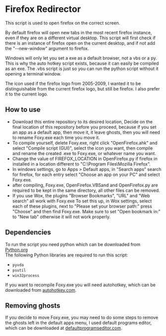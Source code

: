 # Firefox Redirector

This script is used to open firefox on the correct screen.

By default firefox will open new tabs in the most recent firefox instance,
even if they are on a different virtual desktop. 
This script will first check if there is an instance of firefox open on the current desktop, 
and if not add the "--new-window" argument to firefox.



Windows will only let you set a exe as a default browser, not a vbs or a py.
This is why the auto hotkey script exists, because it can easily be compiled as an exe.
The .vbs script is just so you can run the python script without it opening a terminal window.

The icon used if the firefox logo from 2005-2009, I wanted it to be distinguishable
from the current firefox logo, but still be firefox.
I also prefer it to the current logo.

## How to use
* Download this entire repository to its desired location, Decide on the final location of this repository before you proceed, because if you set an app as a default app, 
then move it, it leave ghosts, then you will need to rename Foxy.exe each time you move it.
* To compile yourself, delete Foxy.exe, right click "OpenFirefox.ahk" and select "Compile script (GUI)",
select the icon you want, then compile and rename the created .exe to Foxy.exe, or whatever name you want.
* Change the value of FIREFOX_LOCATION in OpenFirefox.py if firefox in installed
in a location different to "C:\\Program Files\\Mozilla Firefox".
* In windows settings, go to Apps > Default apps, in "Search apps" search for firefox, for each entry select "Choose an app on your PC" and select Foxy.exe.
* after compiling, Foxy.exe, OpenFirefox.VBSand and OpenFirefox.py are required to be kept in the same directory,
all other files can be removed.
* If you use Wox, the plugins "Browser Bookmarks", "URL" and "Web search" all work with Foxy.exe
To set this up, in Wox settings, select each of these plugins, next to "Please set your browser path:" press "Choose" and then find Foxy.exe. Make sure to set "Open bookmark in:" to "New tab" otherwise it will not work properly.

## Dependencies

To run the script you need python which can be downloaded from [Python.org](https://www.python.org/)  
The following Python libraries are required to run this script:
- `pyvda`
- `psutil`
- `win32process`

If you want to recompile Foxy.exe you will need autohotkey, which can be downloaded from [autohotkey.com](https://www.autohotkey.com/).




## Removing ghosts
If you decide to move Foxy.exe, you may need to do some steps to remove the ghosts left in the default apps menu, I used default programs editor, 
which can be downloaded at [defaultprogramseditor.com](http://defaultprogramseditor.com).